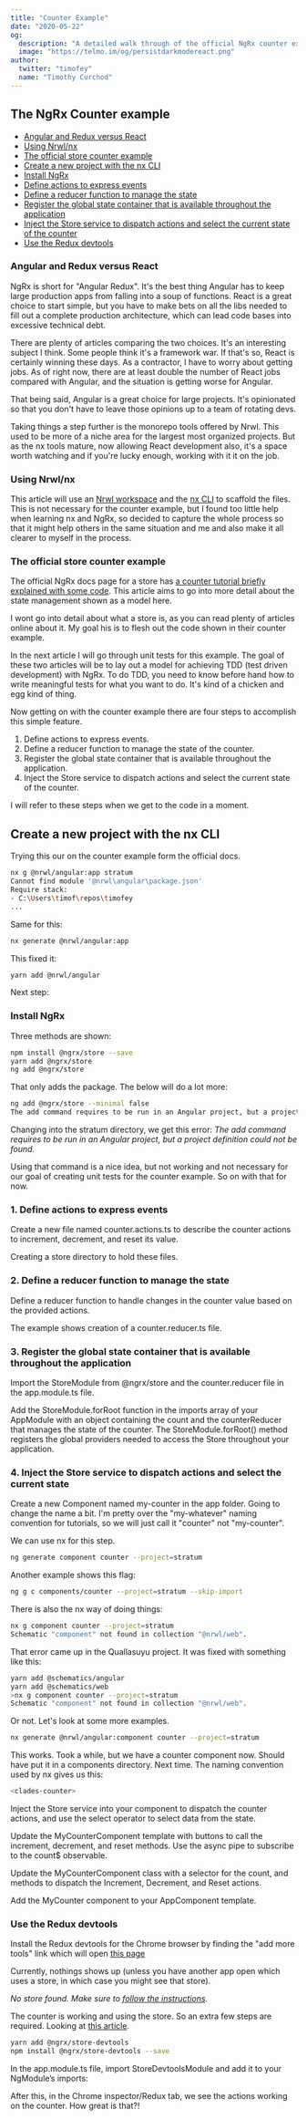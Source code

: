 ```yaml
---
title: "Counter Example"
date: "2020-05-22"
og:
  description: "A detailed walk through of the official NgRx counter example"
  image: "https://telmo.im/og/persistdarkmodereact.png"
author:
  twitter: "timofey"
  name: "Timothy Curchod"
---
```


## The NgRx Counter example

- [Angular and Redux versus React](#angular-and-Redux-versus-React)
- [Using Nrwl/nx](#using-Nrwl/nx)
- [The official store counter example](#the-official-store-counter-example)
- [Create a new project with the nx CLI](#create-a-new-project-with-the-nx-CLI)
- [Install NgRx](#install-NgRx)
- [Define actions to express events](define-actions-to-express-events)
- [Define a reducer function to manage the state](#define-a-reducer-function-to-manage-the-state)
- [Register the global state container that is available throughout the application](#register-the-global-state-container-that-is-available-throughout-the-application)
- [Inject the Store service to dispatch actions and select the current state of the counter](#inject-the-Store-service-to-dispatch-actions-and-select-the-current-state-of-the-counter)
- [Use the Redux devtools](#use-the-Redux-devtools)

### Angular and Redux versus React

NgRx is short for "Angular Redux".  It's the best thing Angular has to keep large production apps from falling into a soup of functions.  React is a great choice to start simple, but you have to make bets on all the libs needed to fill out a complete production architecture, which can lead code bases into excessive technical debt.

There are plenty of articles comparing the two choices.  It's an interesting subject I think.  Some people think it's a framework war.  If that's so, React is certainly winning these days.  As a contractor, I have to worry about getting jobs.  As of right now, there are at least double the number of React jobs compared with Angular, and the situation is getting worse for Angular.

That being said, Angular is a great choice for large projects.  It's opinionated so that you don't have to leave those opinions up to a team of rotating devs.

Taking things a step further is the monorepo tools offered by Nrwl.  This used to be more of a niche area for the largest most organized projects.  But as the nx tools mature, now allowing React development also, it's a space worth watching and if you're lucky enough, working with it it on the job.

### Using Nrwl/nx

This article will use an [Nrwl workspace](https://blog.nrwl.io/) and the [nx CLI](https://nx.dev/angular/cli/overview) to scaffold the files.  This is not necessary for the counter example, but I found too little help when learning nx and NgRx, so decided to capture the whole process so that it might help others in the same situation and me and also make it all clearer to myself in the process.

### The official store counter example

The official NgRx docs page for a store has [a counter tutorial briefly explained with some code](https://ngrx.io/guide/store#tutorial).  This article aims to go into more detail about the state management shown as a model here.

I wont go into detail about what a store is, as you can read plenty of articles online about it.  My goal his is to flesh out the code shown in their counter example.  

In the next article I will go through unit tests for this example.  The goal of these two articles will be to lay out a model for achieving TDD (test driven development) with NgRx.  To do TDD, you need to know before hand how to write meaningful tests for what you want to do.  It's kind of a chicken and egg kind of thing.

Now getting on with the counter example there are four steps to accomplish this simple feature.

1. Define actions to express events.
2. Define a reducer function to manage the state of the counter.
3. Register the global state container that is available throughout the application.
4. Inject the Store service to dispatch actions and select the current state of the counter.

I will refer to these steps when we get to the code in a moment.

## Create a new project with the nx CLI

Trying this our on the counter example form the official docs.

```bash
nx g @nrwl/angular:app stratum
Cannot find module '@nrwl\angular\package.json'
Require stack:
- C:\Users\timof\repos\timofey
...
```

Same for this:

```bash
nx generate @nrwl/angular:app
```

This fixed it:

```bash
yarn add @nrwl/angular
```

Next step:

### Install NgRx

Three methods are shown:

```bash
npm install @ngrx/store --save
yarn add @ngrx/store
ng add @ngrx/store
```

That only adds the package. The below will do a lot more:

```bash
ng add @ngrx/store --minimal false
The add command requires to be run in an Angular project, but a project definition could not be found.
```

Changing into the stratum directory, we get this error:
_The add command requires to be run in an Angular project, but a project definition could not be found._

Using that command is a nice idea, but not working and not necessary for our goal of creating unit tests for the counter example. So on with that for now.

### 1. Define actions to express events

Create a new file named counter.actions.ts to describe the counter actions to increment, decrement, and reset its value.

Creating a store directory to hold these files.

### 2. Define a reducer function to manage the state

Define a reducer function to handle changes in the counter value based on the provided actions.

The example shows creation of a counter.reducer.ts file.

### 3. Register the global state container that is available throughout the application

Import the StoreModule from @ngrx/store and the counter.reducer file in the app.module.ts file.

Add the StoreModule.forRoot function in the imports array of your AppModule with an object containing the count and the counterReducer that manages the state of the counter. The StoreModule.forRoot() method registers the global providers needed to access the Store throughout your application.

### 4. Inject the Store service to dispatch actions and select the current state

Create a new Component named my-counter in the app folder. Going to change the name a bit. I'm pretty over the "my-whatever" naming convention for tutorials, so we will just call it "counter" not "my-counter".

We can use nx for this step.

```bash
ng generate component counter --project=stratum
```

Another example shows this flag:

```bash
ng g c components/counter --project=stratum --skip-import
```

There is also the nx way of doing things:

```bash
nx g component counter --project=stratum
Schematic "component" not found in collection "@nrwl/web".
```

That error came up in the Quallasuyu project. It was fixed with something like this:

```bash
yarn add @schematics/angular
yarn add @schematics/web
>nx g component counter --project=stratum
Schematic "component" not found in collection "@nrwl/web".
```

Or not. Let's look at some more examples.

```bash
nx generate @nrwl/angular:component counter --project=stratum
```

This works. Took a while, but we have a counter component now. Should have put it in a components directory. Next time. The naming convention used by nx gives us this:

```bash
<clades-counter>
```

Inject the Store service into your component to dispatch the counter actions, and use the select operator to select data from the state.

Update the MyCounterComponent template with buttons to call the increment, decrement, and reset methods. Use the async pipe to subscribe to the count\$ observable.

Update the MyCounterComponent class with a selector for the count, and methods to dispatch the Increment, Decrement, and Reset actions.

Add the MyCounter component to your AppComponent template.

### Use the Redux devtools

Install the Redux devtools for the Chrome browser by finding the "add more tools" link which will open [this page](https://chrome.google.com/webstore/detail/redux-devtools/lmhkpmbekcpmknklioeibfkpmmfibljd)

Currently, nothings shows up (unless you have another app open which uses a store, in which case you might see that store).

_No store found. Make sure to [follow the instructions](https://github.com/zalmoxisus/redux-devtools-extension#usage)._

The counter is working and using the store. So an extra few steps are required. Looking at [this article](*https://alligator.io/angular/ngrx-store-redux-devtools/).

```bash
yarn add @ngrx/store-devtools
npm install @ngrx/store-devtools --save
```

In the app.module.ts file, import StoreDevtoolsModule and add it to your NgModule’s imports:

After this, in the Chrome inspector/Redux tab, we see the actions working on the counter. How great is that?!
